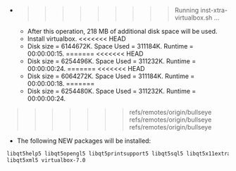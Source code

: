 * >>>>>>>>> Running inst-xtra-virtualbox.sh ...
  * After this operation, 218 MB of additional disk space will be used.
  * Install virtualbox.
<<<<<<< HEAD
  * Disk size = 6144672K. Space Used = 311184K. Runtime = 00:00:00:15.
=======
<<<<<<< HEAD
  * Disk size = 6254496K. Space Used = 311232K. Runtime = 00:00:00:24.
=======
<<<<<<< HEAD
  * Disk size = 6064272K. Space Used = 311184K. Runtime = 00:00:00:18.
=======
  * Disk size = 6254480K. Space Used = 311232K. Runtime = 00:00:00:24.
>>>>>>> refs/remotes/origin/bullseye
>>>>>>> refs/remotes/origin/bullseye
>>>>>>> refs/remotes/origin/bullseye
  * The following NEW packages will be installed:
  ```bash
libqt5help5 libqt5opengl5 libqt5printsupport5 libqt5sql5 libqt5x11extras5*
libqt5xml5 virtualbox-7.0
  ```
